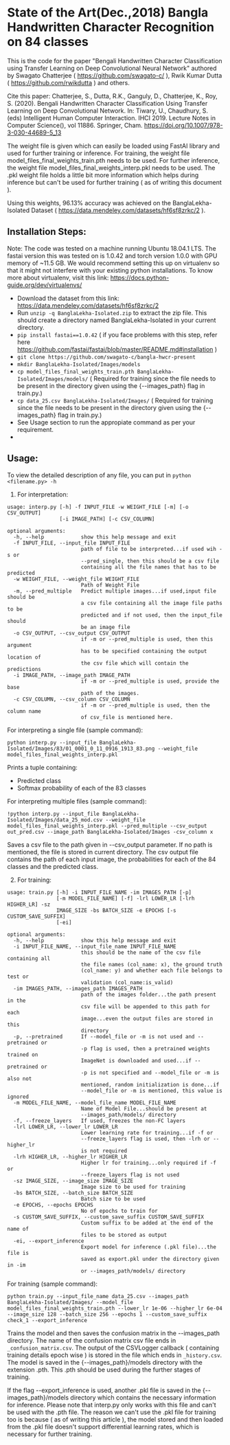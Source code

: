 # State of the Art(Dec.,2018) Bangla Handwritten Character Recognition on 84 classes

This is the code for the paper "Bengali Handwritten Character Classification using Transfer Learning on Deep Convolutional Neural Network" authored by Swagato Chatterjee ( https://github.com/swagato-c/ ), Rwik Kumar Dutta ( https://github.com/rwikdutta ) and others. 

Cite this paper:
Chatterjee, S., Dutta, R.K., Ganguly, D., Chatterjee, K., Roy, S. (2020). Bengali Handwritten Character Classification Using Transfer Learning on Deep Convolutional Network. In: Tiwary, U., Chaudhury, S. (eds) Intelligent Human Computer Interaction. IHCI 2019. Lecture Notes in Computer Science(), vol 11886. Springer, Cham. https://doi.org/10.1007/978-3-030-44689-5_13

The weight file is given which can easily be loaded using FastAI library and used for further training or inference. For training, the weight file model_files_final_weights_train.pth needs to be used. For further inference, the weight file model_files_final_weights_interp.pkl needs to be used. The .pkl weight file holds a little bit more information which helps during inference but can't be used for further training ( as of writing this document ).

Using this weights, 96.13% accuracy was achieved on the BanglaLekha-Isolated Dataset ( https://data.mendeley.com/datasets/hf6sf8zrkc/2 ).


## Installation Steps:
Note: The code was tested on a machine running Ubuntu 18.04.1 LTS. The fastai version this was tested on is 1.0.42 and torch version 1.0.0 with GPU memory of ~11.5 GB. We would recommend setting this up on virtualenv so that it might not interfere with your existing python installations. To know more about virtualenv, visit this link: https://docs.python-guide.org/dev/virtualenvs/
- Download the dataset from this link: https://data.mendeley.com/datasets/hf6sf8zrkc/2
- Run `unzip -q BanglaLekha-Isolated.zip` to extract the zip file. This should create a directory named BanglaLekha-Isolated in your current directory.
- `pip install fastai==1.0.42` ( if you face problems with this step, refer here https://github.com/fastai/fastai/blob/master/README.md#installation )
- `git clone https://github.com/swagato-c/bangla-hwcr-present`
- `mkdir BanglaLekha-Isolated/Images/models`
- `cp model_files_final_weights_train.pth BanglaLekha-Isolated/Images/models/` ( Required for training since the file needs to be present in the directory given using the {--images_path} flag in train.py.)
- `cp data_25.csv BanglaLekha-Isolated/Images/` ( Required for training since the file needs to be present in the directory given using the {--images_path} flag in train.py.)
- See Usage section to run the appropiate command as per your requirement.
- 

## Usage:
To view the detailed description of any file, you can put in `python <filename.py> -h` 
1. For interpretation:
````
usage: interp.py [-h] -f INPUT_FILE -w WEIGHT_FILE [-m] [-o CSV_OUTPUT]
                 [-i IMAGE_PATH] [-c CSV_COLUMN]

optional arguments:
  -h, --help            show this help message and exit
  -f INPUT_FILE, --input_file INPUT_FILE
                        path of file to be interpreted...if used wih -s or
                        --pred_single, then this should be a csv file
                        containing all the file names that has to be predicted
  -w WEIGHT_FILE, --weight_file WEIGHT_FILE
                        Path of Weight File
  -m, --pred_multiple   Predict multiple images...if used,input file should be
                        a csv file containing all the image file paths to be
                        predicted and if not used, then the input_file should
                        be an image file
  -o CSV_OUTPUT, --csv_output CSV_OUTPUT
                        if -m or --pred_multiple is used, then this argument
                        has to be specified containing the output location of
                        the csv file which will contain the predictions
  -i IMAGE_PATH, --image_path IMAGE_PATH
                        if -m or --pred_multiple is used, provide the base
                        path of the images.
  -c CSV_COLUMN, --csv_column CSV_COLUMN
                        if -m or --pred_multiple is used, then the column name
                        of csv_file is mentioned here.
````
For interpreting a single file (sample command):
````
python interp.py --input_file BanglaLekha-Isolated/Images/83/01_0001_0_11_0916_1913_83.png --weight_file model_files_final_weights_interp.pkl
````
Prints a tuple containing:
- Predicted class
- Softmax probability of each of the 83 classes


For interpreting multiple files (sample command):
````
!python interp.py --input_file BanglaLekha-Isolated/Images/data_25_mod.csv --weight_file model_files_final_weights_interp.pkl --pred_multiple --csv_output out_pred.csv --image_path BanglaLekha-Isolated/Images -csv_column x
````
Saves a csv file to the path given in --csv_output parameter. If no path is mentioned, the file is stored in current directory. The csv output file contains the path of each input image, the probabilities for each of the 84 classes and the  predicted class. 

2. For training:
````
usage: train.py [-h] -i INPUT_FILE_NAME -im IMAGES_PATH [-p]
                [-m MODEL_FILE_NAME] [-f] -lrl LOWER_LR [-lrh HIGHER_LR] -sz
                IMAGE_SIZE -bs BATCH_SIZE -e EPOCHS [-s CUSTOM_SAVE_SUFFIX]
                [-ei]

optional arguments:
  -h, --help            show this help message and exit
  -i INPUT_FILE_NAME, --input_file_name INPUT_FILE_NAME
                        this should be the name of the csv file containing all
                        the file names (col_name: x), the ground truth
                        (col_name: y) and whether each file belongs to test or
                        validation (col_name:is_valid)
  -im IMAGES_PATH, --images_path IMAGES_PATH
                        path of the images folder...the path present in the
                        csv file will be appended to this path for each
                        image...even the output files are stored in this
                        directory
  -p, --pretrained      If --model_file or -m is not used and --pretrained or
                        -p flag is used, then a pretrained weights trained on
                        ImageNet is downloaded and used...if --pretrained or
                        -p is not specified and --model_file or -m is also not
                        mentioned, random initialization is done...if
                        --model_file or -m is mentioned, this value is ignored
  -m MODEL_FILE_NAME, --model_file_name MODEL_FILE_NAME
                        Name of Model File...should be present at
                        --images_path/models/ directory
  -f, --freeze_layers   If used, freezes the non-FC layers
  -lrl LOWER_LR, --lower_lr LOWER_LR
                        Lower learning rate for training...if -f or
                        --freeze_layers flag is used, then -lrh or --higher_lr
                        is not required
  -lrh HIGHER_LR, --higher_lr HIGHER_LR
                        Higher lr for training...only required if -f or
                        --freeze_layers flag is not used
  -sz IMAGE_SIZE, --image_size IMAGE_SIZE
                        Image size to be used for training
  -bs BATCH_SIZE, --batch_size BATCH_SIZE
                        Batch size to be used
  -e EPOCHS, --epochs EPOCHS
                        No of epochs to train for
  -s CUSTOM_SAVE_SUFFIX, --custom_save_suffix CUSTOM_SAVE_SUFFIX
                        Custom suffix to be added at the end of the name of
                        files to be stored as output
  -ei, --export_inference
                        Export model for inference (.pkl file)...the file is
                        saved as export.pkl under the directory given in -im
                        or --images_path/models/ directory
````
For training (sample command):
````
python train.py --input_file_name data_25.csv --images_path BanglaLekha-Isolated/Images/ --model_file model_files_final_weights_train.pth --lower_lr 1e-06 --higher_lr 6e-04 --image_size 128 --batch_size 256 --epochs 1 --custom_save_suffix check_1 --export_inference
````

Trains the model and then saves the confusion matrix in the --images_path directory. The name of the confusion matrix csv file ends in `_confusion_matrix.csv`. The output of the CSVLogger callback ( containing training details epoch wise ) is stored in the file which ends in `_history.csv`. The model is saved in the {--images_path}/models directory  with the extension .pth. This .pth should be used during the further stages of training.

If the flag --export_inference is used, another .pkl file is saved in the {--images_path}/models directory which contains the necessary information for inference. Please note that interp.py only works with this file and can't be used with the .pth file. The reason we can't use the .pkl file for training too is because ( as of writing this article ), the model stored and then loaded from the .pkl file doesn't support differential learning rates, which is necessary for further training.
